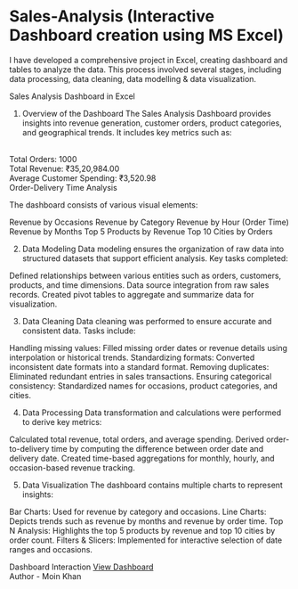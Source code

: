 # Sales-Analysis (Interactive Dashboard creation using MS Excel)
I have developed a comprehensive project in Excel, creating dashboard and tables to analyze the data. This process involved several stages, including data processing, data cleaning, data modelling & data visualization.

Sales Analysis Dashboard in Excel
1. Overview of the Dashboard
The Sales Analysis Dashboard provides insights into revenue generation, customer orders, product categories, and geographical trends. It includes key metrics such as:
<br>
Total Orders: 1000
<br>
Total Revenue: ₹35,20,984.00
<br>
Average Customer Spending: ₹3,520.98
<br>
Order-Delivery Time Analysis
<br>

The dashboard consists of various visual elements:

Revenue by Occasions
Revenue by Category
Revenue by Hour (Order Time)
Revenue by Months
Top 5 Products by Revenue
Top 10 Cities by Orders

2. Data Modeling
Data modeling ensures the organization of raw data into structured datasets that support efficient analysis. Key tasks completed:

Defined relationships between various entities such as orders, customers, products, and time dimensions.
Data source integration from raw sales records.
Created pivot tables to aggregate and summarize data for visualization.

3. Data Cleaning
Data cleaning was performed to ensure accurate and consistent data. Tasks include:

Handling missing values: Filled missing order dates or revenue details using interpolation or historical trends.
Standardizing formats: Converted inconsistent date formats into a standard format.
Removing duplicates: Eliminated redundant entries in sales transactions.
Ensuring categorical consistency: Standardized names for occasions, product categories, and cities.

4. Data Processing
Data transformation and calculations were performed to derive key metrics:

Calculated total revenue, total orders, and average spending.
Derived order-to-delivery time by computing the difference between order date and delivery date.
Created time-based aggregations for monthly, hourly, and occasion-based revenue tracking.

5. Data Visualization
The dashboard contains multiple charts to represent insights:

Bar Charts: Used for revenue by category and occasions.
Line Charts: Depicts trends such as revenue by months and revenue by order time.
Top N Analysis: Highlights the top 5 products by revenue and top 10 cities by order count.
Filters & Slicers: Implemented for interactive selection of date ranges and occasions.

Dashboard Interaction <a href="https://github.com/Moinkhan123456/Sales-Analysis/blob/main/Sales%20Analysis%20Dashboard.jpg">View Dashboard</a>
<br>
Author - Moin Khan
